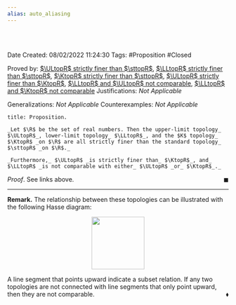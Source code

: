 ```yaml
---
alias: auto_aliasing
---
```


<br />
<br />

Date Created: 08/02/2022 11:24:30
Tags: #Proposition #Closed 

Proved by: [$\ULtopR$ strictly finer than $\sttopR$](Upper-limit%20topology%20strictly%20finer%20than%20standard%20topology%20on%20R.md), [$\LLtopR$ strictly finer than $\sttopR$](Lower-limit%20topology%20strictly%20finer%20than%20standard%20topology%20on%20R.md), [$\KtopR$ strictly finer than $\sttopR$](K%20topology%20strictly%20finer%20than%20standard%20topology%20on%20R.md), [$\ULtopR$ strictly finer than $\KtopR$](Upper-limit%20topology%20strictly%20finer%20than%20K%20topology%20on%20R.md), [$\LLtopR$ and $\ULtopR$ not comparable](Lower%20and%20upper%20limit%20topologies%20are%20not%20comparable%20on%20R.md), [$\LLtopR$ and $\KtopR$ not comparable](Lower%20and%20K%20topologies%20are%20not%20comparable%20on%20R.md)
Justifications: _Not Applicable_

Generalizations: _Not Applicable_
Counterexamples: _Not Applicable_

``` ad-Proposition
title: Proposition.

_Let $\R$ be the set of real numbers. Then the upper-limit topology_ $\ULtopR$_, lower-limit topology_ $\LLtopR$_, and the $K$ topology_ $\KtopR$ _on $\R$ are all strictly finer than the standard topology_ $\sttopR$ _on $\R$._

_Furthermore,_ $\ULtopR$ _is strictly finer than_ $\KtopR$_, and_ $\LLtopR$ _is not comparable with either_ $\ULtopR$ _or_ $\KtopR$_._

```

_Proof_. See links above.<span style="float:right;">$\blacksquare$</span>

---

**Remark.** The relationship between these topologies can be illustrated with the following Hasse diagram:

<center><img src="app://local/home/zhao/Dropbox/MathWiki/Images/2022-02-09_212228/image.svg", width=120></center>

A line segment that points upward indicate a subset relation. If any two topologies are not connected with line segments that only point upward, then they are not comparable.<span style="float:right;">$\blacklozenge$</span>
